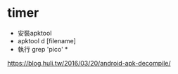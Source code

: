# timer

* 安裝apktool
*  apktool d [filename]
* 執行 grep 'pico' *

https://blog.huli.tw/2016/03/20/android-apk-decompile/
